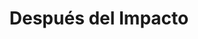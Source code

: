 ---
title: "Después del Impacto"
description: "Esta escena es un instante congelado en medio del caos. Un cuerpo sostenido, una mirada que no alcanza a entender, un vehículo amarillo que se aleja como testigo mudo. Quise capturar el peso de lo inesperado, el momento en que todo cambia y el mundo se vuelve más lento. Los colores vibrantes contrastan con el dolor implícito, como si la estética intentara suavizar la herida. Esta obra habla de fragilidad, de humanidad, y de cómo incluso en el desastre hay belleza que merece ser contada."
image: "@assets/projects/9.webp"
---